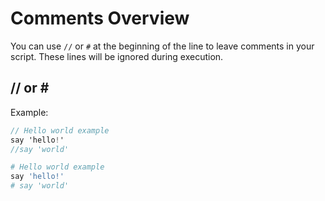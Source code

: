 # Comments Overview

You can use `//` or `#` at the beginning of the line to leave comments in your script.  These lines will be ignored during execution.

## // or \# 

Example:

```csharp
// Hello world example
say 'hello!'
//say 'world'
```

```php
# Hello world example
say 'hello!'
# say 'world'
```
